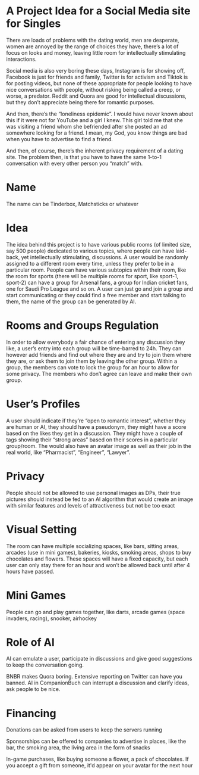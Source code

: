 # A Project Idea for a Social Media site for Singles

There are loads of problems with the dating world, men are desperate, women are annoyed by the range of choices they have, there’s a lot of focus on looks and money, leaving little room for intellectually stimulating interactions.

Social media is also very boring these days, Instagram is for showing off, Facebook is just for friends and family, Twitter is for activism and Tiktok is for posting videos, but none of these appropriate for people looking to have nice conversations with people, without risking being called a creep, or worse, a predator. Reddit and Quora are good for intellectual discussions, but they don’t appreciate being there for romantic purposes.

And then, there’s the “loneliness epidemic”. I would have never known about this if it were not for YouTube and a girl I knew. This girl told me that she was visiting a friend whom she befriended after she posted an ad somewhere looking for a friend. I mean, my God, you know things are bad when you have to advertise to find a friend.

And then, of course, there’s the inherent privacy requirement of a dating site. The problem then, is that you have to have the same 1-to-1 conversation with  every other person you “match” with.

# Name

The name can be Tinderbox, Matchsticks or whatever

# Idea

The idea behind this project is to have various public rooms (of limited size, say 500 people) dedicated to various topics, where people can have laid-back, yet intellectually stimulating, discussions. A user would be randomly assigned to a different room every time, unless they prefer to be in a particular room. People can have various subtopics within their room, like the room for sports (there will be multiple rooms for sport, like sport-1, sport-2) can have a group for Arsenal fans, a group for Indian cricket fans, one for Saudi Pro League and so on. A user can just go and join a group and start communicating or they could find a free member and start talking to them, the name of the group can be generated by AI.

# Rooms and Groups Regulation

In order to allow everybody a fair chance of entering any discussion they like, a user’s entry into each group will be time-barred to 24h. They can however add friends and find out where they are and try to join them where they are, or ask them to join them by leaving the other group. Within a group, the members can vote to lock the group for an hour to allow for some privacy. The members who don’t agree can leave and make their own group.

# User’s Profiles

A user should indicate if they’re “open to romantic interest”, whether they are human or AI, they should have a pseudonym, they might have a score based on the likes they get in a discussion. They might have a couple of tags showing their “strong areas” based on their scores in a particular group/room. The would also have an avatar image as well as their job in the real world, like “Pharmacist”, “Engineer”, “Lawyer”.

# Privacy

People should not be allowed to use personal images as DPs, their true pictures should instead be fed to an AI algorithm that would create an image with similar features and levels of attractiveness but not be too exact

# Visual Setting

The room can have multiple socializing spaces, like bars, sitting areas, arcades (use in mini games), bakeries, kiosks, smoking areas, shops to buy chocolates and flowers. These spaces will have a fixed capacity, but each user can only stay there for an hour and won’t be allowed back until after 4 hours have passed.

# Mini Games

People can go and play games together, like darts, arcade games (space invaders, racing), snooker, airhockey

# Role of AI

AI can emulate a user, participate in discussions and give good suggestions to keep the conversation going.

BNBR makes Quora boring. Extensive reporting on Twitter can have you banned. AI in CompanionBuch can interrupt a discussion and clarify ideas, ask people to be nice.

# Financing

Donations can be asked from users to keep the servers running

Sponsorships can be offered to companies to advertise in places, like the bar, the smoking area, the living area in the form of snacks

In-game purchases, like buying someone a flower, a pack of chocolates. If you accept a gift from someone, it'd appear on your avatar for the next hour